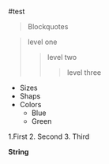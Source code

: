 #test
>Blockquotes

>level one
>
>>level two
>>
>>>level three

* Sizes
* Shaps
* Colors
    * Blue
    * Green


1.First
2. Second
3. Third
  

__String__
